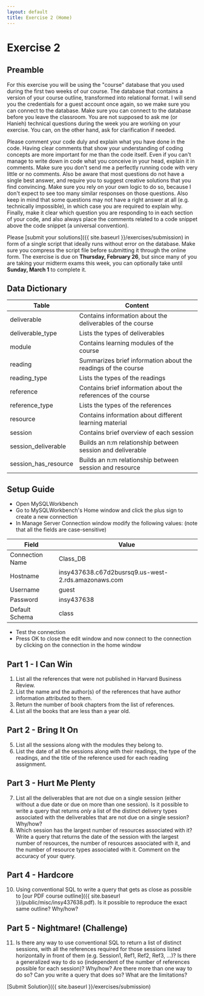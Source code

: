 ```yaml
---
layout: default
title: Exercise 2 (Home)
---
```


# Exercise 2

## Preamble

For this exercise you will be using the "course" database that you used during the first two weeks of our course. The database that contains a version of your course outline, transformed into relational format. I will send you the credentials for a guest account once again, so we make sure you can connect to the database. Make sure you can connect to the database before you leave the classroom. You are not supposed to ask me (or Hanieh) technical questions during the week you are working on your exercise. You can, on the other hand, ask for clarification if needed.

Please comment your code duly and explain what you have done in the code. Having clear comments that show your understanding of coding concepts are more important for me than the code itself. Even if you can't manage to write down in code what you conceive in your head, explain it in comments. Make sure you don't send me a perfectly running code with very little or no comments. Also be aware that most questions do not have a single best answer, and require you to suggest creative solutions that you find convincing. Make sure you rely on your own logic to do so, because I don't expect to see too many similar responses on those questions. Also keep in mind that some questions may not have a right answer at all (e.g. technically impossible), in which case you are required to explain why. Finally, make it clear which question you are responding to in each section of your code, and also always place the comments related to a code snippet above the code snippet (a universal convention).

Please [submit your solutions]({{ site.baseurl }}/exercises/submission)
 in form of a single script that ideally runs without error on the database. Make sure you compress the script file before submitting it through the online form. The exercise is due on __Thursday, February 26__, but since many of you are taking your midterm exams this week, you can optionally take until __Sunday, March 1__ to complete it.

## Data Dictionary

Table | Content
--- | ---
deliverable | Contains information about the deliverables of the course 
deliverable_type | Lists the types of deliverables 
module | Contains learning modules of the course
reading | Summarizes brief information about the readings of the course 
reading_type | Lists the types of the readings
reference | Contains brief information about the references of the course
reference_type | Lists the types of the references
resource | Contains information about different learning material
session | Contains brief overview of each session
session_deliverable | Builds an n:m relationship between session and deliverable
session_has_resource | Builds an n:m relationship between session and resource

## Setup Guide

- Open MySQLWorkbench
- Go to MySQLWorkbench's Home window and click the plus sign to create a new connection
- In Manage Server Connection window modify the following values: (note that all the fields are case-sensitive)

Field | Value
--- | ---
Connection Name | Class_DB
Hostname | insy437638.c67d2busrsq9.us-west-2.rds.amazonaws.com
Username | guest
Password | insy437638
Default Schema | class

-	Test the connection
-	Press OK to close the edit window and now connect to the connection by clicking on the connection in the home window

## Part 1 - I Can Win

1. List all the references that were not published in Harvard Business Review.
2. List the name and the author(s) of the references that have author information attributed to them.
3. Return the number of book chapters from the list of references.
4. List all the books that are less than a year old.

## Part 2 - Bring It On

5. List all the sessions along with the modules they belong to.
6. List the date of all the sessions along with their readings, the type of the readings, and the title of the reference used for each reading assignment.

## Part 3 - Hurt Me Plenty

7. List all the deliverables that are not due on a single session (either without a due date or due on more than one session). Is it possible to write a query that returns _only_ a list of the distinct delivery types associated with the deliverables that are not due on a single session? Why/how?
9. Which session has the largest number of resources associated with it? Write a query that returns the date of the session with the largest number of resources, the number of resources associated with it, and the number of resource types associated with it. Comment on the accuracy of your query.

## Part 4 - Hardcore 

10. Using conventional SQL to write a query that gets as close as possible to [our PDF course outline]({{ site.baseurl }}/public/misc/insy437638.pdf). Is it possible to reproduce the exact same outline? Why/how?

## Part 5 - Nightmare! (Challenge)

11. Is there any way to use conventional SQL to return a list of distinct sessions, with all the references required for those sessions listed horizontally in front of them (e.g. Session1, Ref1, Ref2, Ref3, ...)? Is there a generalized way to do so (independent of the number of references possible for each session)? Why/how? Are there more than one way to do so? Can you write a query that does so? What are the limitations?

[Submit Solution]({{ site.baseurl }}/exercises/submission)
